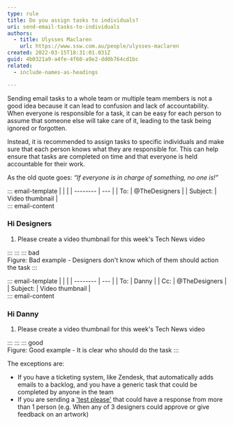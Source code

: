 ```yaml
---
type: rule
title: Do you assign tasks to individuals?
uri: send-email-tasks-to-individuals
authors:
  - title: Ulysses Maclaren
    url: https://www.ssw.com.au/people/ulysses-maclaren
created: 2022-03-15T18:31:01.031Z
guid: 4b0321a9-a4fe-4f60-a9e2-dd0b764cd1bc
related:
  - include-names-as-headings

---
```


Sending email tasks to a whole team or multiple team members is not a good idea because it can lead to confusion and lack of accountability. When everyone is responsible for a task, it can be easy for each person to assume that someone else will take care of it, leading to the task being ignored or forgotten.

Instead, it is recommended to assign tasks to specific individuals and make sure that each person knows what they are responsible for. This can help ensure that tasks are completed on time and that everyone is held accountable for their work.

As the old quote goes: _“If everyone is in charge of something, no one is!”_

<!--endintro-->

::: email-template
|          |     |
| -------- | --- |
| To:      | @TheDesigners |
| Subject: | Video thumbnail |  
::: email-content  

### Hi Designers

1. Please create a video thumbnail for this week's Tech News video

:::
:::
::: bad  
Figure: Bad example - Designers don't know which of them should action the task
:::

::: email-template
|          |     |
| -------- | --- |
| To:      | Danny |
| Cc:      | @TheDesigners |
| Subject: | Video thumbnail |  
::: email-content  

### Hi Danny

1. Please create a video thumbnail for this week's Tech News video

:::
:::
::: good  
Figure: Good example - It is clear who should do the task
:::

The exceptions are:

* If you have a ticketing system, like Zendesk, that automatically adds emails to a backlog, and you have a generic task that could be completed by anyone in the team
* If you are sending a ['test please'](/request-a-test-please) that could have a response from more than 1 person (e.g. When any of 3 designers could approve or give feedback on an artwork)
